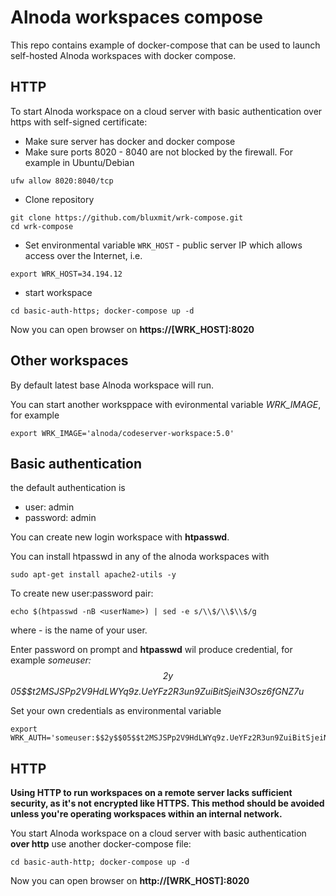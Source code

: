 # Alnoda workspaces compose 

This repo contains example of docker-compose that can be used to launch 
self-hosted Alnoda workspaces with docker compose. 

## HTTP

To start Alnoda workspace on a cloud server with basic authentication over https with self-signed certificate: 

- Make sure server has docker and docker compose 
- Make sure ports 8020 - 8040 are not blocked by the firewall. For example in Ubuntu/Debian 

```
ufw allow 8020:8040/tcp
```

- Clone repository 

```
git clone https://github.com/bluxmit/wrk-compose.git
cd wrk-compose
```

- Set environmental variable `WRK_HOST` - public server IP which allows access over the Internet, i.e.

```
export WRK_HOST=34.194.12
```

- start workspace 

```
cd basic-auth-https; docker-compose up -d
```

Now you can open browser on __https://[WRK_HOST]:8020__

## Other workspaces 

By default latest base Alnoda workspace will run.  

You can start another worksppace with evironmental variable _WRK_IMAGE_, for example 

```
export WRK_IMAGE='alnoda/codeserver-workspace:5.0'
```


## Basic authentication

the default authentication is 

- user: admin
- password: admin

You can create new login workspace with __htpasswd__. 

You can install htpasswd in any of the alnoda workspaces with 

```
sudo apt-get install apache2-utils -y
```

To create new user:password pair:

```
echo $(htpasswd -nB <userName>) | sed -e s/\\$/\\$\\$/g
```

where _<userName>_ - is the name of your user. 

Enter password on prompt and __htpasswd__ wil produce credential, for example _someuser:$$2y$$05$$t2MSJSPp2V9HdLWYq9z.UeYFz2R3un9ZuiBitSjeiN3Osz6fGNZ7u_ 

Set your own credentials as environmental variable 

```
export WRK_AUTH='someuser:$$2y$$05$$t2MSJSPp2V9HdLWYq9z.UeYFz2R3un9ZuiBitSjeiN3Osz6fGNZ7u'
```


## HTTP

__Using HTTP to run workspaces on a remote server lacks sufficient security, as it's not encrypted like HTTPS. This method should be avoided unless you're operating workspaces within an internal network.__

You  start Alnoda workspace on a cloud server with basic authentication __over http__ use another docker-compose file: 

```
cd basic-auth-http; docker-compose up -d
```

Now you can open browser on __http://[WRK_HOST]:8020__